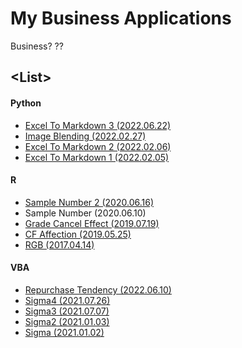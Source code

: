 # My Business Applications

Business? \??


## \<List>


#### Python

- [Excel To Markdown 3 (2022.06.22)](Python/ExcelToMarkdown#excel-to-markdown-3-20220622)
- [Image Blending (2022.02.27)](Python/ImageBlending#image-blending-20220227)
- [Excel To Markdown 2 (2022.02.06)](Python/ExcelToMarkdown#excel-to-markdown-2-20220206)
- [Excel To Markdown 1 (2022.02.05)](Python/ExcelToMarkdown#excel-to-markdown-1-20220205)


#### R

- [Sample Number 2 (2020.06.16)](R/SampleNumber#sample-number-2-2020616)
- Sample Number (2020.06.10)
- [Grade Cancel Effect (2019.07.19)](R/GradeCancelEffect#grade-cancel-effect-20190719)
- [CF Affection (2019.05.25)](R/CFAffection#cf-affection-20190525)
- [RGB (2017.04.14)](R/RGB#rgb-20170414)


#### VBA

- [Repurchase Tendency (2022.06.10)](VBA/RepurchaseTendency#repurchase-tendency-20220610)
- [Sigma4 (2021.07.26)](VBA/Sigma#sigma4-20210726)
- [Sigma3 (2021.07.07)](VBA/Sigma#sigma3-20210707)
- [Sigma2 (2021.01.03)](VBA/Sigma#sigma2-20210103)
- [Sigma (2021.01.02)](VBA/Sigma#sigma-20210102)